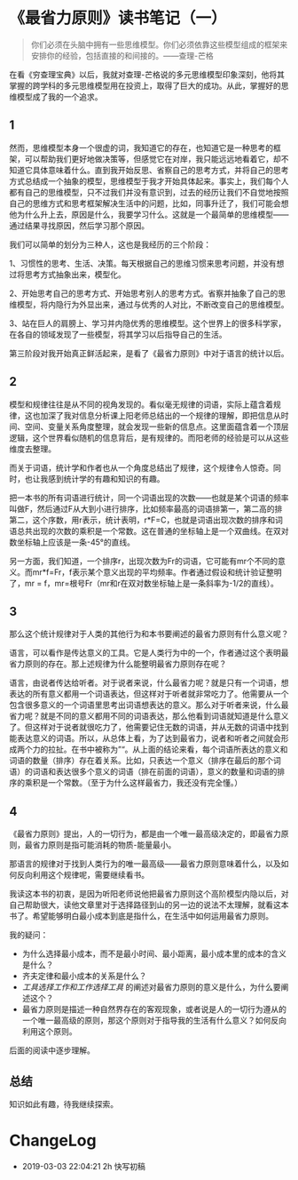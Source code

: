 # 《最省力原则》读书笔记（一）

> 你们必须在头脑中拥有一些思维模型。你们必须依靠这些模型组成的框架来安排你的经验，包括直接的和间接的。——查理-芒格

在看《穷查理宝典》以后，我就对查理-芒格说的多元思维模型印象深刻，他将其掌握的跨学科的多元思维模型用在投资上，取得了巨大的成功。从此，掌握好的思维模型成了我的一个追求。

## 1

然而，思维模型本身一个很虚的词，我知道它的存在，也知道它是一种思考的框架，可以帮助我们更好地做决策等，但感觉它在对岸，我只能远远地看着它，却不知道它具体意味着什么。直到我开始反思、省察自己的思考方式，并将自己的思考方式总结成一个抽象的模型，思维模型于我才开始具体起来。事实上，我们每个人都有自己的思维模型，只不过我们并没有意识到，过去的经历让我们不自觉地按照自己的思维方式和思考框架解决生活中的问题，比如，同事升迁了，我们可能会想他为什么升上去，原因是什么，我要学习什么。这就是一个最简单的思维模型——通过结果寻找原因，然后学习那个原因。

我们可以简单的划分为三种人，这也是我经历的三个阶段：

1、习惯性的思考、生活、决策。每天根据自己的思维习惯来思考问题，并没有想过将思考方式抽象出来，模型化。

2、开始思考自己的思考方式、开始思考别人的思考方式。省察并抽象了自己的思维模型，将内隐行为外显出来，通过与优秀的人对比，不断改变自己的思维模型。

3、站在巨人的肩膀上、学习并内隐优秀的思维模型。这个世界上的很多科学家，在各自的领域发现了一些模型，将其学习以后指导自己的生活。

第三阶段对我开始真正鲜活起来，是看了《最省力原则》中对于语言的统计以后。

## 2

模型和规律往往是从不同的视角发现的。看似毫无规律的词语，实际上蕴含着规律，这也加深了我对信息分析课上阳老师总结出的一个规律的理解，即把信息从时间、空间、变量关系角度整理，就会发现一些新的信息点。这里面蕴含着一个顶层逻辑，这个世界看似随机的信息背后，是有规律的。而阳老师的经验是可以从这些维度去整理。

而关于词语，统计学和作者也从一个角度总结出了规律，这个规律令人惊奇。同时，也让我感到统计学的有趣和知识的有趣。

把一本书的所有词语进行统计，同一个词语出现的次数——也就是某个词语的频率叫做F，然后通过F从大到小进行排序，比如频率最高的词语排第一，第二高的排第二，这个序数，用r表示，统计表明，r*F=C，也就是词语出现次数的排序和词语总共出现的次数的乘积是一个常数。这在普通的坐标轴上是一个双曲线。在双对数坐标轴上应该是一条-45°的直线。

另一方面，我们知道，一个排序r，出现次数为Fr的词语，它可能有mr个不同的意义。而mr*f=Fr，f表示某个意义出现的平均频率。作者通过假设和统计验证整明了，mr = f，mr=根号Fr（mr和r在双对数坐标轴上是一条斜率为-1/2的直线）。

## 3

那么这个统计规律对于人类的其他行为和本书要阐述的最省力原则有什么意义呢？

语言，可以看作是传达意义的工具。它是人类行为中的一个，作者通过这个表明最省力原则的存在。那上述规律为什么能整明最省力原则存在呢？

语言，由说者传达给听者。对于说者来说，什么最省力呢？就是只有一个词语，想表达的所有意义都用一个词语表达，但这样对于听者就非常吃力了。他需要从一个包含很多意义的一个词语里思考出词语想表达的意义。那么对于听者来说，什么最省力呢？就是不同的意义都用不同的词语表达，那么他看到词语就知道是什么意义了。但这样对于说者就很吃力了，他需要记住无数的词语，并从无数的词语中找到能表达意义的词语。所以，从总体上看，为了达到最省力，说者和听者之间就会形成两个力的拉扯。在书中被称为”“。从上面的结论来看，每个词语所表达的意义和词语的数量（排序）存在着关系。比如，只表达一个意义（排序在最后的那个词语）的词语和表达很多个意义的词语（排在前面的词语），意义的数量和词语的排序的乘积是一个常数。（至于为什么这样最省力，我还没有完全懂。）



## 4

《最省力原则》提出，人的一切行为，都是由一个唯一最高级决定的，即最省力原则，最省力原则是指可能消耗的物质-能量最小。

那语言的规律对于找到人类行为的唯一最高级——最省力原则意味着什么，以及如何反向利用这个规律呢，需要继续看书。

我读这本书的初衷，是因为听阳老师说他把最省力原则这个高阶模型内隐以后，对自己帮助很大，读他文章里对于选择路径到山的另一边的说法不太理解，就看这本书了。希望能够明白最小成本到底是指什么，在生活中如何运用最省力原则。

我的疑问：

- 为什么选择最小成本，而不是最小时间、最小距离，最小成本里的成本的含义是什么？
- 齐夫定律和最小成本的关系是什么？
- *工具选择工作和工作选择工具* 的阐述对最省力原则的意义是什么，为什么要阐述这个？
- 最省力原则是描述一种自然界存在的客观现象，或者说是人的一切行为遵从的一个唯一最高级的原则，那这个原则对于指导我的生活有什么意义？如何反向利用这个原则。

后面的阅读中逐步理解。

## 总结

知识如此有趣，待我继续探索。

# ChangeLog

- 2019-03-03 22:04:21 2h 快写初稿